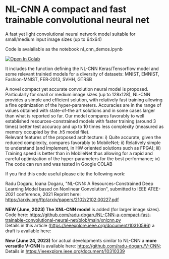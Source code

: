 # NL-CNN A compact and fast trainable convolutional neural net
A fast yet light convolutional neural network model suitable for small/medium input image sizes (up to 64x64)

Code is avalailable as the notebook nl_cnn_demos.ipynb 

<a href="https://colab.research.google.com/github/radu-dogaru/NL-CNN-a-compact-fast-trainable-convolutional-neural-net/blob/main/nl_cnn_demos.ipynb">
  <img src="https://colab.research.google.com/assets/colab-badge.svg" alt="Open In Colab"/>
</a>


It includes the function defining the NL-CNN Keras/Tensorflow model and some relevant trainied models for a diversity of datasets: MNIST, EMNIST, Fashion-MNIST, FER-2013, SVHH, GTRSB

A novel compact yet accurate convolution neural model is proposed. Particularly for small or medium image sizes (up to 128x128), NL-CNN provides a simple and efficient solution, with relatively fast training allowing a fine optimization of the hyper-parameters. Accuracies are in the range of values obtained with state-of-the art solutions and in some cases larger than what is reported so far. Our model compares favorably to well established resources-constrained  models with faster training (around 3 times) better test accuracy and up to 10 times less complexity (measured as memory occupied by the .h5 model file).   
Relevant features of the proposed architecture: 
i) Quite accurate, given the reduced complexity, compares favorably to MobileNet; 
ii) Relatively simple to understand (and implement, in HW oriented solutions such as FPGA); 
iii) Training speed is better than in MobileNet thus allowing for a rapid and careful optimization of the hyper-parameters for the best performance; 
iv) The code can run and was tested in Google COLAB

If you find this code useful please cite the following work:

Radu Dogaru, Ioana Dogaru, "NL-CNN: A Resources-Constrained Deep Learning Model based on Nonlinear Convolution", submitted to IEEE ATEE-2021 conference, 2021 
Reprint here: https://arxiv.org/ftp/arxiv/papers/2102/2102.00227.pdf

**NEW (June, 2023) The XNL-CNN model** is added (for larger image sizes). Code here: https://github.com/radu-dogaru/NL-CNN-a-compact-fast-trainable-convolutional-neural-net/blob/main/xnlcnn.py  
Details in this article (https://ieeexplore.ieee.org/document/10310596) a draft is available here:  

**New (June 24, 2023)** for actual developments similar to NL-CNN a **more versatile V-CNN** is available here: https://github.com/radu-dogaru/V-CNN; Details in https://ieeexplore.ieee.org/document/10310339 
